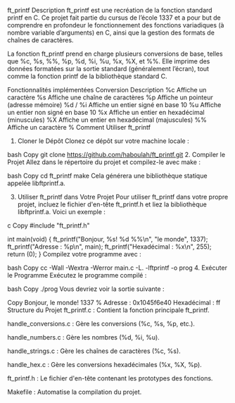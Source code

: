 ft_printf
Description
ft_printf est une recréation de la fonction standard printf en C. Ce projet fait partie du cursus de l’école 1337 et a pour but de comprendre en profondeur le fonctionnement des fonctions variadiques (à nombre variable d’arguments) en C, ainsi que la gestion des formats de chaînes de caractères.

La fonction ft_printf prend en charge plusieurs conversions de base, telles que %c, %s, %%, %p, %d, %i, %u, %x, %X, et %%. Elle imprime des données formatées sur la sortie standard (généralement l’écran), tout comme la fonction printf de la bibliothèque standard C.

Fonctionnalités implémentées
Conversion	Description
%c	Affiche un caractère
%s	Affiche une chaîne de caractères
%p	Affiche un pointeur (adresse mémoire)
%d / %i	Affiche un entier signé en base 10
%u	Affiche un entier non signé en base 10
%x	Affiche un entier en hexadécimal (minuscules)
%X	Affiche un entier en hexadécimal (majuscules)
%%	Affiche un caractère %
Comment Utiliser ft_printf
1. Cloner le Dépôt
Clonez ce dépôt sur votre machine locale :

bash
Copy
git clone https://github.com/haboulah/ft_printf.git
2. Compiler le Projet
Allez dans le répertoire du projet et compilez-le avec make :

bash
Copy
cd ft_printf
make
Cela générera une bibliothèque statique appelée libftprintf.a.

3. Utiliser ft_printf dans Votre Projet
Pour utiliser ft_printf dans votre propre projet, incluez le fichier d'en-tête ft_printf.h et liez la bibliothèque libftprintf.a. Voici un exemple :

c
Copy
#include "ft_printf.h"

int main(void)
{
    ft_printf("Bonjour, %s! %d %%\n", "le monde", 1337);
    ft_printf("Adresse : %p\n", main);
    ft_printf("Hexadécimal : %x\n", 255);
    return (0);
}
Compilez votre programme avec :

bash
Copy
cc -Wall -Wextra -Werror main.c -L. -lftprintf -o prog
4. Exécuter le Programme
Exécutez le programme compilé :

bash
Copy
./prog
Vous devriez voir la sortie suivante :

Copy
Bonjour, le monde! 1337 %
Adresse : 0x1045f6e40
Hexadécimal : ff
Structure du Projet
ft_printf.c : Contient la fonction principale ft_printf.

handle_conversions.c : Gère les conversions (%c, %s, %p, etc.).

handle_numbers.c : Gère les nombres (%d, %i, %u).

handle_strings.c : Gère les chaînes de caractères (%c, %s).

handle_hex.c : Gère les conversions hexadécimales (%x, %X, %p).

ft_printf.h : Le fichier d'en-tête contenant les prototypes des fonctions.

Makefile : Automatise la compilation du projet.
